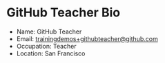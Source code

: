 # GitHub Teacher Bio

- Name: GitHub Teacher
- Email: trainingdemos+githubteacher@github.com
- Occupation: Teacher
- Location: San Francisco
